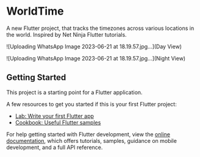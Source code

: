 # WorldTime

A new Flutter project, that tracks the timezones across various locations in the world.
Inspired by Net Ninja Flutter tutorials.

![Uploading WhatsApp Image 2023-06-21 at 18.19.57.jpg…](Day View)

![Uploading WhatsApp Image 2023-06-21 at 18.19.57.jpg…](Night View)


## Getting Started

This project is a starting point for a Flutter application.

A few resources to get you started if this is your first Flutter project:

- [Lab: Write your first Flutter app](https://docs.flutter.dev/get-started/codelab)
- [Cookbook: Useful Flutter samples](https://docs.flutter.dev/cookbook)

For help getting started with Flutter development, view the
[online documentation](https://docs.flutter.dev/), which offers tutorials,
samples, guidance on mobile development, and a full API reference.
